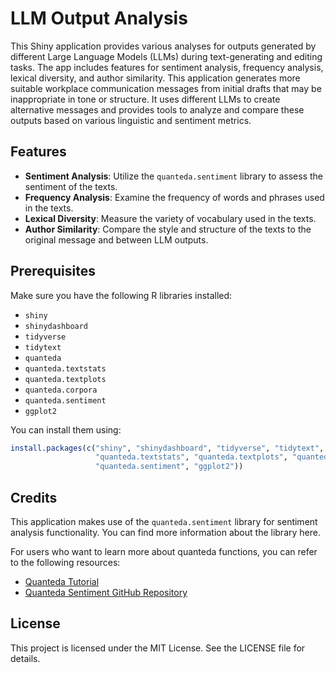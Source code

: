 # LLM Output Analysis

This Shiny application provides various analyses for outputs generated by different Large Language Models (LLMs) during text-generating and editing tasks. The app includes features for sentiment analysis, frequency analysis, lexical diversity, and author similarity. This application generates more suitable workplace communication messages from initial drafts that may be inappropriate in tone or structure. It uses different LLMs to create alternative messages and provides tools to analyze and compare these outputs based on various linguistic and sentiment metrics.

## Features

- **Sentiment Analysis**: Utilize the `quanteda.sentiment` library to assess the sentiment of the texts.
- **Frequency Analysis**: Examine the frequency of words and phrases used in the texts.
- **Lexical Diversity**: Measure the variety of vocabulary used in the texts.
- **Author Similarity**: Compare the style and structure of the texts to the original message and between LLM outputs.

## Prerequisites

Make sure you have the following R libraries installed:

- `shiny`
- `shinydashboard`
- `tidyverse`
- `tidytext`
- `quanteda`
- `quanteda.textstats`
- `quanteda.textplots`
- `quanteda.corpora`
- `quanteda.sentiment`
- `ggplot2`

You can install them using:

```r
install.packages(c("shiny", "shinydashboard", "tidyverse", "tidytext", "quanteda", 
                   "quanteda.textstats", "quanteda.textplots", "quanteda.corpora", 
                   "quanteda.sentiment", "ggplot2"))
```

## Credits
This application makes use of the `quanteda.sentiment` library for sentiment analysis functionality. You can find more information about the library here.

For users who want to learn more about quanteda functions, you can refer to the following resources:
- [Quanteda Tutorial](https://quanteda.io/tutorials/)
- [Quanteda Sentiment GitHub Repository](https://github.com/quanteda/quanteda.sentiment)

## License
This project is licensed under the MIT License. See the LICENSE file for details.
